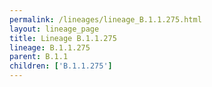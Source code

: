 ```yaml
---
permalink: /lineages/lineage_B.1.1.275.html
layout: lineage_page
title: Lineage B.1.1.275
lineage: B.1.1.275
parent: B.1.1
children: ['B.1.1.275']
---
```

